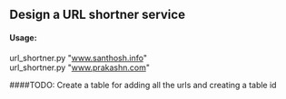 ## Design a URL shortner service 

#### Usage:
url_shortner.py "www.santhosh.info"      
url_shortner.py "www.prakashn.com"


####TODO: 
Create a table for adding all the urls and creating a table id
